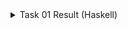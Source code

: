 <details>
    <summary>Task 01 Result (Haskell)</summary>

    ❯ time ./solution
    91
    
    ________________________________________________________
    Executed in   11.29 millis    fish           external
       usr time    5.68 millis  179.00 micros    5.50 millis
       sys time    0.14 millis  136.00 micros    0.00 millis
</details>

